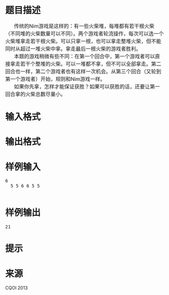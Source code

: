 

# 题目描述


<div class="content">
<div style="text-indent:21pt;">
<span style="font-size:medium;">传统的Nim游戏是这样的：有一些火柴堆，每堆都有若干根火柴（不同堆的火柴数量可以不同）。两个游戏者轮流操作，每次可以选一个火柴堆拿走若干根火柴。可以只拿一根，也可以拿走整堆火柴，但不能同时从超过一堆火柴中拿。拿走最后一根火柴的游戏者胜利。</span> 
</div>
<div style="text-indent:21pt;">
<span style="font-size:medium;">本题的游戏稍微有些不同：在第一个回合中，第一个游戏者可以直接拿走若干个整堆的火柴。可以一堆都不拿，但不可以全部拿走。第二回合也一样，第二个游戏者也有这样一次机会。从第三个回合（又轮到第一个游戏者）开始，规则和Nim游戏一样。</span> 
</div>
<div style="text-indent:21pt;">
<span style="font-size:medium;">如果你先拿，怎样才能保证获胜？如果可以获胜的话，还要让第一回合拿的火柴总数尽量小。</span> 
</div>
</div>

# 输入格式


<div class="content">

# 输出格式


<div class="content">

# 样例输入


<pre>6
  5 5 6 6 5 5
  </pre>

# 样例输出


<pre>21</pre>

# 提示


<div class="content">

# 来源


<p>
CQOI 2013
</p>
